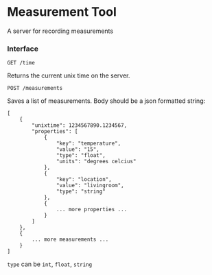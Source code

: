 # Measurement Tool

A server for recording measurements

### Interface

`GET /time`

Returns the current unix time on the server.

`POST /measurements`

Saves a list of measurements. Body should be a json formatted string:

```
[
    {
        "unixtime": 1234567890.1234567,
        "properties": [
            {
                "key": "temperature",
                "value": "15",
                "type": "float",
                "units": "degrees celcius"
            },
            {
                "key": "location",
                "value": "livingroom",
                "type": "string"
            },
            {
                ... more properties ...
            }
        ]
    },
    {
        ... more measurements ...
    }
]
```

`type` can be `int`, `float`, `string`
